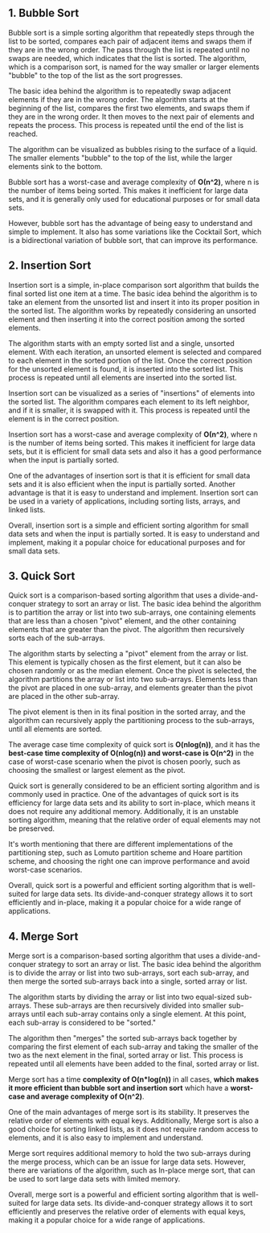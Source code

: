 ## 1. Bubble Sort
Bubble sort is a simple sorting algorithm that repeatedly steps through the list to be sorted, compares each pair of adjacent items and swaps them if they are in the wrong order. The pass through the list is repeated until no swaps are needed, which indicates that the list is sorted. The algorithm, which is a comparison sort, is named for the way smaller or larger elements "bubble" to the top of the list as the sort progresses.

The basic idea behind the algorithm is to repeatedly swap adjacent elements if they are in the wrong order. The algorithm starts at the beginning of the list, compares the first two elements, and swaps them if they are in the wrong order. It then moves to the next pair of elements and repeats the process. This process is repeated until the end of the list is reached.

The algorithm can be visualized as bubbles rising to the surface of a liquid. The smaller elements "bubble" to the top of the list, while the larger elements sink to the bottom.

Bubble sort has a worst-case and average complexity of **О(n^2)**, where n is the number of items being sorted. This makes it inefficient for large data sets, and it is generally only used for educational purposes or for small data sets.

However, bubble sort has the advantage of being easy to understand and simple to implement. It also has some variations like the Cocktail Sort, which is a bidirectional variation of bubble sort, that can improve its performance.

## 2. Insertion Sort

Insertion sort is a simple, in-place comparison sort algorithm that builds the final sorted list one item at a time. The basic idea behind the algorithm is to take an element from the unsorted list and insert it into its proper position in the sorted list. The algorithm works by repeatedly considering an unsorted element and then inserting it into the correct position among the sorted elements.

The algorithm starts with an empty sorted list and a single, unsorted element. With each iteration, an unsorted element is selected and compared to each element in the sorted portion of the list. Once the correct position for the unsorted element is found, it is inserted into the sorted list. This process is repeated until all elements are inserted into the sorted list.

Insertion sort can be visualized as a series of "insertions" of elements into the sorted list. The algorithm compares each element to its left neighbor, and if it is smaller, it is swapped with it. This process is repeated until the element is in the correct position.

Insertion sort has a worst-case and average complexity of **О(n^2)**, where n is the number of items being sorted. This makes it inefficient for large data sets, but it is efficient for small data sets and also it has a good performance when the input is partially sorted.

One of the advantages of insertion sort is that it is efficient for small data sets and it is also efficient when the input is partially sorted. Another advantage is that it is easy to understand and implement. Insertion sort can be used in a variety of applications, including sorting lists, arrays, and linked lists.

Overall, insertion sort is a simple and efficient sorting algorithm for small data sets and when the input is partially sorted. It is easy to understand and implement, making it a popular choice for educational purposes and for small data sets.

## 3. Quick Sort

Quick sort is a comparison-based sorting algorithm that uses a divide-and-conquer strategy to sort an array or list. The basic idea behind the algorithm is to partition the array or list into two sub-arrays, one containing elements that are less than a chosen "pivot" element, and the other containing elements that are greater than the pivot. The algorithm then recursively sorts each of the sub-arrays.

The algorithm starts by selecting a "pivot" element from the array or list. This element is typically chosen as the first element, but it can also be chosen randomly or as the median element. Once the pivot is selected, the algorithm partitions the array or list into two sub-arrays. Elements less than the pivot are placed in one sub-array, and elements greater than the pivot are placed in the other sub-array.

The pivot element is then in its final position in the sorted array, and the algorithm can recursively apply the partitioning process to the sub-arrays, until all elements are sorted.

The average case time complexity of quick sort is **O(nlog(n))**, and it has the **best-case time complexity of O(nlog(n)) and worst-case is O(n^2)** in the case of worst-case scenario when the pivot is chosen poorly, such as choosing the smallest or largest element as the pivot.

Quick sort is generally considered to be an efficient sorting algorithm and is commonly used in practice. One of the advantages of quick sort is its efficiency for large data sets and its ability to sort in-place, which means it does not require any additional memory. Additionally, it is an unstable sorting algorithm, meaning that the relative order of equal elements may not be preserved.

It's worth mentioning that there are different implementations of the partitioning step, such as Lomuto partition scheme and Hoare partition scheme, and choosing the right one can improve performance and avoid worst-case scenarios.

Overall, quick sort is a powerful and efficient sorting algorithm that is well-suited for large data sets. Its divide-and-conquer strategy allows it to sort efficiently and in-place, making it a popular choice for a wide range of applications.

## 4. Merge Sort

Merge sort is a comparison-based sorting algorithm that uses a divide-and-conquer strategy to sort an array or list. The basic idea behind the algorithm is to divide the array or list into two sub-arrays, sort each sub-array, and then merge the sorted sub-arrays back into a single, sorted array or list.

The algorithm starts by dividing the array or list into two equal-sized sub-arrays. These sub-arrays are then recursively divided into smaller sub-arrays until each sub-array contains only a single element. At this point, each sub-array is considered to be "sorted."

The algorithm then "merges" the sorted sub-arrays back together by comparing the first element of each sub-array and taking the smaller of the two as the next element in the final, sorted array or list. This process is repeated until all elements have been added to the final, sorted array or list.

Merge sort has a time **complexity of O(n*log(n))** in all cases, **which makes it more efficient than bubble sort and insertion sort** which have a **worst-case and average complexity of O(n^2)**.

One of the main advantages of merge sort is its stability. It preserves the relative order of elements with equal keys. Additionally, Merge sort is also a good choice for sorting linked lists, as it does not require random access to elements, and it is also easy to implement and understand.

Merge sort requires additional memory to hold the two sub-arrays during the merge process, which can be an issue for large data sets. However, there are variations of the algorithm, such as In-place merge sort, that can be used to sort large data sets with limited memory.

Overall, merge sort is a powerful and efficient sorting algorithm that is well-suited for large data sets. Its divide-and-conquer strategy allows it to sort efficiently and preserves the relative order of elements with equal keys, making it a popular choice for a wide range of applications.
